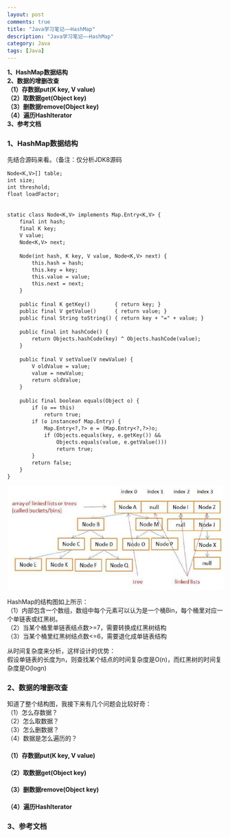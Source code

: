 ```yaml
---
layout: post
comments: true
title: "Java学习笔记——HashMap"
description: "Java学习笔记——HashMap"
category: Java
tags: [Java]
---
```


**1、HashMap数据结构**    
**2、数据的增删改查**    
**（1）存数据put(K key, V value)**    
**（2）取数据get(Object key)**    
**（3）删数据remove(Object key)**    
**（4）遍历HashIterator**    
**3、参考文档**


<!--more-->


### 1、HashMap数据结构

先结合源码来看。（备注：仅分析JDK8源码    

    Node<K,V>[] table;
    int size;
    int threshold;
    float loadFactor;


    static class Node<K,V> implements Map.Entry<K,V> {
        final int hash;
        final K key;
        V value;
        Node<K,V> next;

        Node(int hash, K key, V value, Node<K,V> next) {
            this.hash = hash;
            this.key = key;
            this.value = value;
            this.next = next;
        }

        public final K getKey()        { return key; }
        public final V getValue()      { return value; }
        public final String toString() { return key + "=" + value; }

        public final int hashCode() {
            return Objects.hashCode(key) ^ Objects.hashCode(value);
        }

        public final V setValue(V newValue) {
            V oldValue = value;
            value = newValue;
            return oldValue;
        }

        public final boolean equals(Object o) {
            if (o == this)
                return true;
            if (o instanceof Map.Entry) {
                Map.Entry<?,?> e = (Map.Entry<?,?>)o;
                if (Objects.equals(key, e.getKey()) &&
                    Objects.equals(value, e.getValue()))
                    return true;
            }
            return false;
        }
    }

![](/image/2018-04-10-learning-notes-hashmap/hashmap.png)

HashMap的结构图如上所示：    
（1）内部包含一个数组，数组中每个元素可以认为是一个桶Bin，每个桶里对应一个单链表或红黑树。    
（2）当某个桶里单链表结点数>=7，需要转换成红黑树结构    
（3）当某个桶里红黑树结点数<=6，需要退化成单链表结构    

从时间复杂度来分析，这样设计的优势：    
假设单链表的长度为n，则查找某个结点的时间复杂度是O(n)，而红黑树的时间复杂度是O(logn)

### 2、数据的增删改查

知道了整个结构图，我接下来有几个问题会比较好奇：    
（1）怎么存数据？    
（2）怎么取数据？    
（3）怎么删数据？    
（4）数据是怎么遍历的？

#### （1）存数据put(K key, V value)

#### （2）取数据get(Object key)    

#### （3）删数据remove(Object key)    

#### （4）遍历HashIterator    

### 3、参考文档

